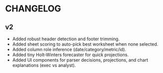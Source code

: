 
# CHANGELOG

## v2
- Added robust header detection and footer trimming.
- Added sheet scoring to auto-pick best worksheet when none selected.
- Added column role inference (date/category/metric/id).
- Added tiny Holt‑Winters forecaster for quick projections.
- Added UI components for parser decisions, projections, and chart explanations (exec vs analyst).
